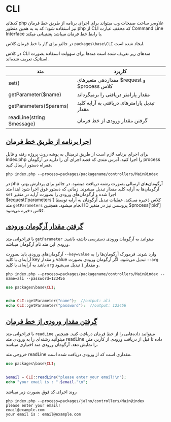 # CLI
کدهای php علاوه‌بر ساخت صفحات وب میتواند برای اجرای برنامه از طریق خط فرمان نیز استفاده شود؛ که به به همین منظور php از 
CLI که مخفف عبارت Command Line Interface یا رابط خط فرمان میباشد پشتیبانی میکند.

در جالنو برای کار با خط فرمان کلاس `packages\base\CLI` ایجاد شده است.

در کلاس CLI متدهای زیر تعریف شده است متدها برای سهولت استفاده بصورت استاتیک تعریف شده‌اند.

| متد |     کاربرد     |
|---------------|------------|
| set()  |   مقداردهی متغیرهای $request و $process کلاس  |
| getParameter($name) |  مقدار پارامتر دریافتی را برمیگرداند   |
| getParameters($params) |   تبدیل پارامترهای دریافتی به آرایه کلید مقدار   |
| readLine(string $message) |  گرفتن مقدار ورودی از خط فرمان   |


## [اجرا برنامه از طریق خط فرمان](#run)
برای اجرای برنامه لازم است از طریق ترمینال به پوشه روت پروژه رفته و فایل index.php را اجرا کنید. آدرس متدی که قصد اجرای آن را دارید در آرگومان process همراه دستور ارسال کنید. 

```shell
php index.php --process=packages/packagename/controllers/Main@index
```

در php آرگومان‌های ارسالی بصورت رشته دریافت میشود. در جالنو برای پردازش بهتر، آرگومان‌ها به آرایه کلید مقدار تبدیل میشوند.
زمانی که دستور فوق اجرا شود ابتدا متد `set` اجرا شده و آرگومان‌های ورودی را بصورت آرایه در متغیر $request['parameters'] کلاس ذخیره می‌کند. 
عملیات تبدیل آرگومان به آرایه توسط متد `getParameters` انجام میشود.
همچنین ID پروسس نیز در متغیر $process['pid'] کلاس دخیره می‌شود.


## [گرفتن مقدار آرگومان ورودی](#get_parameter)
با فراخوانی متد `getParameter` میتوانید به آرگومان ورودی دسترسی داشته باشید. 
ورودی این متد نام آرگومان میباشد.

آرگومان‌های ورودی باید بصورت `--key=value` وارد شوند. فرمورک آرگومان‌ها را به آرایه‌ای با کلید key و مقدار value تبدیل می‌شود.
اگر آرگومان ورودی بصورت `--arg` باشد به آرایه‌ای با کلید `arg` و مقدار `1` تبدیل می‌شود.

```shell
php index.php --process=packages/packagename/controllers/Main@index --name=ali --password=123456
```

```php
use packages\base\CLI;


echo CLI::getParameter("name");  //output: ali
echo CLI::getParameter("password");  //output: 123456
```

## [گرفتن مقدار ورودی از خط فرمان](#readLine)
با فراخوانی متد `readLine` میتوانید داده‌هایی را از خط‌ فرمان دریافت کنید. همچنین میتوانید رشته‌ای را به ورودی متد readLine داده تا قبل از دریافت ورودی از کاربر، متن را نمایش دهد. آرگومان ورودی متد اختیاری میباشد. 

خروجی متد readLine مقداری است که از ورودی دریافت شده است.


```php
use packages\base\CLI;


$email = CLI::readLine("please enter your email!\n");  
echo "your email is : ".$email."\n";
```

روند اجرای کد فوق بصورت زیر میباشد
```shell
php index.php --process=packages/jalno/controllers/Main@index
please enter your email!
email@example.com
your email is : email@example.com
```